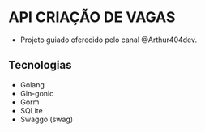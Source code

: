 # API CRIAÇÃO DE VAGAS

- Projeto guiado oferecido pelo canal @Arthur404dev.

## Tecnologias

- Golang
- Gin-gonic
- Gorm
- SQLite
- Swaggo (swag)